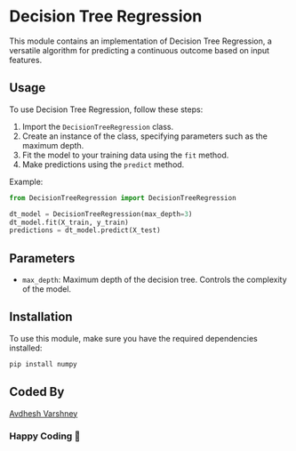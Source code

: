 # Decision Tree Regression

This module contains an implementation of Decision Tree Regression, a versatile algorithm for predicting a continuous outcome based on input features.

## Usage

To use Decision Tree Regression, follow these steps:

1. Import the `DecisionTreeRegression` class.
2. Create an instance of the class, specifying parameters such as the maximum depth.
3. Fit the model to your training data using the `fit` method.
4. Make predictions using the `predict` method.

Example:

```python
from DecisionTreeRegression import DecisionTreeRegression

dt_model = DecisionTreeRegression(max_depth=3)
dt_model.fit(X_train, y_train)
predictions = dt_model.predict(X_test)
```

## Parameters

- `max_depth`: Maximum depth of the decision tree. Controls the complexity of the model.

## Installation

To use this module, make sure you have the required dependencies installed:

```bash
pip install numpy
```

## Coded By 

[Avdhesh Varshney](https://github.com/Avdhesh-Varshney)

### Happy Coding 👦
